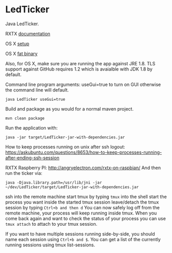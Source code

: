 LedTicker
=========

Java LedTicker.

RXTX [documentation](https://github.com/rxtx/rxtx)

OS X [setup](http://rxtx.qbang.org/wiki/index.php/Installation_on_MacOS_X)

OS X [fat binary](http://blog.iharder.net/2009/08/18/rxtx-java-6-and-librxtxserial-jnilib-on-intel-mac-os-x/)

Also, for OS X, make sure you are running the app against JRE 1.8. TLS support against GitHub requires 1.2 which is avaialble with JDK 1.8 by default.

Command line program arguments: useGui=true to turn on GUI otherwise the command line will default.
```
java LedTicker useGui=true
```

Build and package as you would for a normal maven project.
```
mvn clean package
```

Run the application with:
```
java -jar target/LedTicker-jar-with-dependencies.jar
```

How to keep processes running on unix after ssh logout: https://askubuntu.com/questions/8653/how-to-keep-processes-running-after-ending-ssh-session

RXTX Raspberry PI: http://angryelectron.com/rxtx-on-raspbian/
And then run the ticker via:
```
java -Djava.library.path=/usr/lib/jni -jar ~/dev/LedTicker/target/LedTicker-jar-with-dependencies.jar
```


ssh into the remote machine
start tmux by typing ```tmux``` into the shell
start the process you want inside the started tmux session
leave/detach the tmux session by typing ```Ctrl+b and then d```
You can now safely log off from the remote machine, your process will keep running inside tmux. When you come back again and want to check the status of your process you can use ```tmux attach``` to attach to your tmux session.

If you want to have multiple sessions running side-by-side, you should name each session using ```Ctrl+b and $```. You can get a list of the currently running sessions using tmux list-sessions.
